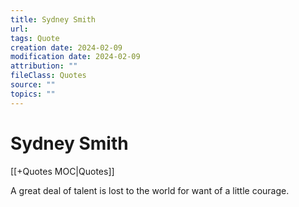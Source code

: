 ```yaml
---
title: Sydney Smith
url: 
tags: Quote
creation date: 2024-02-09
modification date: 2024-02-09
attribution: ""
fileClass: Quotes
source: ""
topics: ""
---
```


# Sydney Smith

[[+Quotes MOC|Quotes]]

A great deal of talent is lost to the world for want of a little courage.
